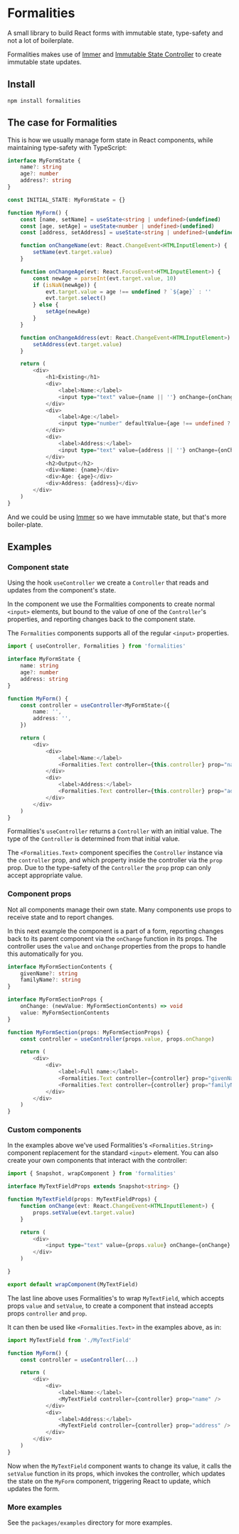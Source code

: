 # Formalities

A small library to build React forms with immutable state, type-safety and not a lot of boilerplate.

Formalities makes use of [Immer](https://github.com/immerjs/immer) and [Immutable State Controller](https://github.com/karlvr/immutable-state-controller) to create immutable state updates.

## Install

```shell
npm install formalities
```

## The case for Formalities

This is how we usually manage form state in React components, while maintaining type-safety with
TypeScript:

```typescript
interface MyFormState {
	name?: string
	age?: number
	address?: string
}

const INITIAL_STATE: MyFormState = {}

function MyForm() {
	const [name, setName] = useState<string | undefined>(undefined)
	const [age, setAge] = useState<number | undefined>(undefined)
	const [address, setAddress] = useState<string | undefined>(undefined)

	function onChangeName(evt: React.ChangeEvent<HTMLInputElement>) {
		setName(evt.target.value)
	}

	function onChangeAge(evt: React.FocusEvent<HTMLInputElement>) {
		const newAge = parseInt(evt.target.value, 10)
		if (isNaN(newAge)) {
			evt.target.value = age !== undefined ? `${age}` : ''
			evt.target.select()
		} else {
			setAge(newAge)
		}
	}

	function onChangeAddress(evt: React.ChangeEvent<HTMLInputElement>) {
		setAddress(evt.target.value)
	}

	return (
		<div>
			<h1>Existing</h1>
			<div>
				<label>Name:</label>
				<input type="text" value={name || ''} onChange={onChangeName} />
			</div>
			<div>
				<label>Age:</label>
				<input type="number" defaultValue={age !== undefined ? `${age}` : ''} onBlur={onChangeAge} />
			</div>
			<div>
				<label>Address:</label>
				<input type="text" value={address || ''} onChange={onChangeAddress} />
			</div>
			<h2>Output</h2>
			<div>Name: {name}</div>
			<div>Age: {age}</div>
			<div>Address: {address}</div>
		</div>
	)
}
```

And we could be using [Immer](https://github.com/immerjs/immer) so we have immutable state,
but that's more boiler-plate.

## Examples

### Component state

Using the hook `useController` we create a `Controller` that reads and updates from the component's state.

In the component we use the Formalities components to create normal `<input>` elements,
but bound to the value of one of the `Controller`'s properties, and reporting changes back 
to the component state.

The `Formalities` components supports all of the regular `<input>` properties.

```typescript
import { useController, Formalities } from 'formalities'

interface MyFormState {
	name: string
	age?: number
	address: string
}

function MyForm() {
	const controller = useController<MyFormState>({
		name: '',
		address: '',
	})

	return (
		<div>
			<div>
				<label>Name:</label>
				<Formalities.Text controller={this.controller} prop="name" />
			</div>
			<div>
				<label>Address:</label>
				<Formalities.Text controller={this.controller} prop="address" />
			</div>
		</div>
	)
}
```

Formalities's `useController` returns a `Controller` with an initial value. The type of the `Controller` is
determined from that initial value.

The `<Formalities.Text>` component specifies the `Controller` instance via the `controller` prop, and which property
inside the controller via the `prop` prop. Due to the type-safety of the `Controller` the `prop` prop can only 
accept appropriate value.

### Component props

Not all components manage their own state. Many components use props to receive state and to
report changes.

In this next example the component is a part of a form, reporting changes back to its parent component via
the `onChange` function in its props. The controller uses the `value` and `onChange` properties from the props
to handle this automatically for you.

```typescript
interface MyFormSectionContents {
	givenName?: string
	familyName?: string
}

interface MyFormSectionProps {
	onChange: (newValue: MyFormSectionContents) => void
	value: MyFormSectionContents
}

function MyFormSection(props: MyFormSectionProps) {
	const controller = useController(props.value, props.onChange)

	return (
		<div>
			<div>
				<label>Full name:</label>
				<Formalities.Text controller={controller} prop="givenName" placeholder="Given name" />
				<Formalities.Text controller={controller} prop="familyName" placeholder="Family name" />
			</div>
		</div>
	)
}
```

### Custom components

In the examples above we've used Formalities's `<Formalities.String>` component replacement for the standard `<input>`
element. You can also create your own components that interact with the controller:

```typescript
import { Snapshot, wrapComponent } from 'formalities'

interface MyTextFieldProps extends Snapshot<string> {}

function MyTextField(props: MyTextFieldProps) {
	function onChange(evt: React.ChangeEvent<HTMLInputElement>) {
		props.setValue(evt.target.value)
	}

	return (
		<div>
			<input type="text" value={props.value} onChange={onChange} />
		</div>
	)

}

export default wrapComponent(MyTextField)
```

The last line above uses Formalities's to wrap `MyTextField`, which accepts props `value` and `setValue`, to create a component that instead accepts
props `controller` and `prop`.

It can then be used like `<Formalities.Text>` in the examples above, as in:

```typescript
import MyTextField from './MyTextField'

function MyForm() {
	const controller = useController(...)

	return (
		<div>
			<div>
				<label>Name:</label>
				<MyTextField controller={controller} prop="name" />
			</div>
			<div>
				<label>Address:</label>
				<MyTextField controller={controller} prop="address" />
			</div>
		</div>
	)
}

```

Now when the `MyTextField` component wants to change its value, it calls the `setValue` function in its
props, which invokes the controller, which updates the state on the `MyForm` component, triggering React
to update, which updates the form.

### More examples

See the `packages/examples` directory for more examples.
